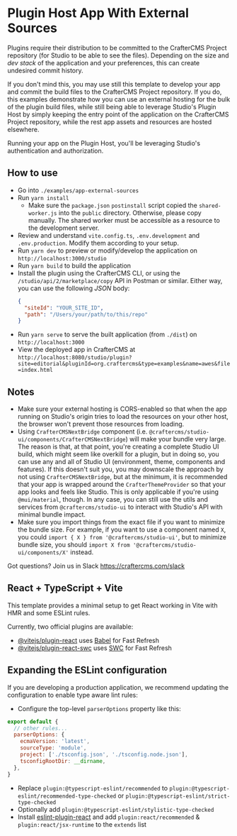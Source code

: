 # Plugin Host App With External Sources

Plugins require their distribution to be committed to the CrafterCMS Project repository (for Studio to be able to see the files).
Depending on the size and _dev stack_ of the application and your preferences, this can create undesired commit history.

If you don't mind this, you may use still this template to develop your app and commit the build files to the CrafterCMS Project repository.
If you do, this examples demonstrate how you can use an external hosting for the bulk of the plugin build files, while still being able to
leverage Studio's Plugin Host by simply keeping the entry point of the application on the CrafterCMS Project repository,
while the rest app assets and resources are hosted elsewhere.

Running your app on the Plugin Host, you'll be leveraging Studio's authentication and authorization.

## How to use

- Go into `./examples/app-external-sources`
- Run `yarn install`
  - Make sure the `package.json` `postinstall` script copied the `shared-worker.js` into the `public` directory. Otherwise, please copy manually. The shared worker must be accessible as a resource to the development server.
- Review and understand `vite.config.ts`, `.env.development` and `.env.production`. Modify them according to your setup.
- Run `yarn dev` to preview or modify/develop the application on `http://localhost:3000/studio`
- Run `yarn build` to build the application
- Install the plugin using the CrafterCMS CLI, or using the `/studio/api/2/marketplace/copy` API in Postman or similar. Either way, you can use the following _JSON_ body:
  ```json
  {
    "siteId": "YOUR_SITE_ID",
    "path": "/Users/your/path/to/this/repo"
  }
  ```
- Run `yarn serve` to serve the built application (from `./dist`) on `http://localhost:3000`
- View the deployed app in CrafterCMS at `http://localhost:8080/studio/plugin?site=editorial&pluginId=org.craftercms&type=examples&name=awes&file=index.html`

## Notes

- Make sure your external hosting is CORS-enabled so that when the app running on Studio's origin tries to load the resources on your other host, the browser won't prevent those resources from loading.
- Using `CrafterCMSNextBridge` component (i.e. `@craftercms/studio-ui/components/CrafterCMSNextBridge`) will make your bundle very large.
  The reason is that, at that point, you're creating a complete Studio UI build, which might seem like overkill for a plugin,
  but in doing so, you can use any and all of Studio UI (environment, theme, components and features). If this doesn't suit you, you may
  downscale the approach by not using `CrafterCMSNextBridge`, but at the minimum, it is recommended that your app is wrapped around the `CrafterThemeProvider`
  so that your app looks and feels like Studio. This is only applicable if you're using `@mui/material`, though.
  In any case, you can still use the utils and services from `@craftercms/studio-ui` to interact with Studio's API with minimal bundle impact.
- Make sure you import things from the exact file if you want to minimize the bundle size. For example, if you want to use a component named `X`,
  you could `import { X } from '@craftercms/studio-ui'`, but to minimize bundle size, you should `import X from '@craftercms/studio-ui/components/X'` instead.

Got questions? Join us in Slack https://craftercms.com/slack

## React + TypeScript + Vite

This template provides a minimal setup to get React working in Vite with HMR and some ESLint rules.

Currently, two official plugins are available:

- [@vitejs/plugin-react](https://github.com/vitejs/vite-plugin-react/blob/main/packages/plugin-react/README.md) uses [Babel](https://babeljs.io/) for Fast Refresh
- [@vitejs/plugin-react-swc](https://github.com/vitejs/vite-plugin-react-swc) uses [SWC](https://swc.rs/) for Fast Refresh

## Expanding the ESLint configuration

If you are developing a production application, we recommend updating the configuration to enable type aware lint rules:

- Configure the top-level `parserOptions` property like this:

```js
export default {
  // other rules...
  parserOptions: {
    ecmaVersion: 'latest',
    sourceType: 'module',
    project: ['./tsconfig.json', './tsconfig.node.json'],
    tsconfigRootDir: __dirname,
  },
}
```

- Replace `plugin:@typescript-eslint/recommended` to `plugin:@typescript-eslint/recommended-type-checked` or `plugin:@typescript-eslint/strict-type-checked`
- Optionally add `plugin:@typescript-eslint/stylistic-type-checked`
- Install [eslint-plugin-react](https://github.com/jsx-eslint/eslint-plugin-react) and add `plugin:react/recommended` & `plugin:react/jsx-runtime` to the `extends` list
